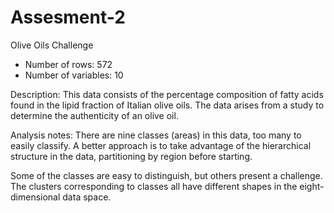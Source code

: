 # Assesment-2
Olive Oils Challenge

- Number of rows: 572
- Number of variables: 10

Description: This data consists of the percentage composition of fatty acids found in the lipid fraction of Italian olive oils. The data arises from a study to determine the authenticity of an olive oil.

Analysis notes: There are nine classes (areas) in this data, too many to easily classify. A better approach is to take advantage of the hierarchical structure in the data, partitioning by region before starting.

Some of the classes are easy to distinguish, but others present a challenge. The clusters corresponding to classes all have different shapes in the eight- dimensional data space.

